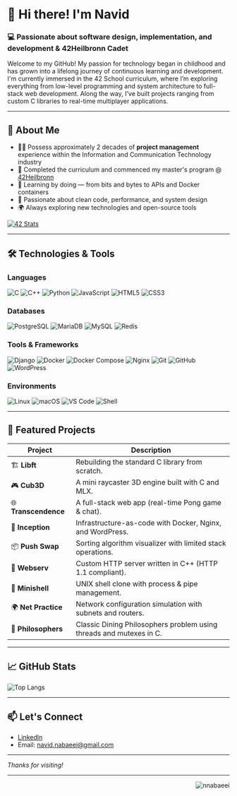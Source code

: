 # 👋 Hi there! I'm Navid

### 💻 Passionate about software design, implementation, and development  & 42Heilbronn Cadet

Welcome to my GitHub!
My passion for technology began in childhood and has grown into a lifelong journey of continuous learning and development. I'm currently immersed in the 42 School curriculum, where I’m exploring everything from low-level programming and system architecture to full-stack web development. Along the way, I’ve built projects ranging from custom C libraries to real-time multiplayer applications.

---

## 🚀 About Me

- 👨‍💼 Possess approximately 2 decades of **project management** experience within the Information and Communication Technology industry
- 🔭 Completed the curriculum and commenced my master's program @ [42Heilbronn](https://42heilbronn.de)
- 🌱 Learning by doing — from bits and bytes to APIs and Docker containers
- 🧠 Passionate about clean code, performance, and system design
- 🌍 Always exploring new technologies and open-source tools

[![42 Stats](https://badge.mediaplus.ma/darkblue/nnabaeei?UM6P=off)](https://github.com/oakoudad/badge42)

---

## 🛠️ Technologies & Tools

### Languages  
![C](https://img.shields.io/badge/C-A8B9CC?style=for-the-badge&logo=c&logoColor=white) 
![C++](https://img.shields.io/badge/C++-00599C?style=for-the-badge&logo=c%2B%2B&logoColor=white) 
![Python](https://img.shields.io/badge/Python-3776AB?style=for-the-badge&logo=python&logoColor=white) 
![JavaScript](https://img.shields.io/badge/JavaScript-F7DF1E?style=for-the-badge&logo=javascript&logoColor=black) 
![HTML5](https://img.shields.io/badge/HTML5-E34F26?style=for-the-badge&logo=html5&logoColor=white) 
![CSS3](https://img.shields.io/badge/CSS3-1572B6?style=for-the-badge&logo=css3&logoColor=white)

### Databases  
![PostgreSQL](https://img.shields.io/badge/PostgreSQL-336791?style=for-the-badge&logo=postgresql&logoColor=white) 
![MariaDB](https://img.shields.io/badge/MariaDB-003545?style=for-the-badge&logo=mariadb&logoColor=white) 
![MySQL](https://img.shields.io/badge/MySQL-4479A1?style=for-the-badge&logo=mysql&logoColor=white) 
![Redis](https://img.shields.io/badge/Redis-DC382D?style=for-the-badge&logo=redis&logoColor=white)  

### Tools & Frameworks  
![Django](https://img.shields.io/badge/Django-092E20?style=for-the-badge&logo=django&logoColor=white) 
![Docker](https://img.shields.io/badge/Docker-2496ED?style=for-the-badge&logo=docker&logoColor=white) 
![Docker Compose](https://img.shields.io/badge/Docker--Compose-1488C6?style=for-the-badge&logo=docker&logoColor=white) 
![Nginx](https://img.shields.io/badge/Nginx-009639?style=for-the-badge&logo=nginx&logoColor=white) 
![Git](https://img.shields.io/badge/Git-F05032?style=for-the-badge&logo=git&logoColor=white) 
![GitHub](https://img.shields.io/badge/GitHub-181717?style=for-the-badge&logo=github&logoColor=white) 
![WordPress](https://img.shields.io/badge/WordPress-21759B?style=for-the-badge&logo=wordpress&logoColor=white)

### Environments  
![Linux](https://img.shields.io/badge/Linux-FCC624?style=for-the-badge&logo=linux&logoColor=black) 
![macOS](https://img.shields.io/badge/macOS-000000?style=for-the-badge&logo=apple&logoColor=white) 
![VS Code](https://img.shields.io/badge/VSCode-007ACC?style=for-the-badge&logo=visual-studio-code&logoColor=white) 
![Shell](https://img.shields.io/badge/Shell-4EAA25?style=for-the-badge&logo=gnu-bash&logoColor=white)

---

## 📂 Featured Projects

| Project         | Description |
|------------------|-------------|
| 🏗️ **Libft**         | Rebuilding the standard C library from scratch. |
| 🎮 **Cub3D**         | A mini raycaster 3D engine built with C and MLX. |
| 🌐 **Transcendence** | A full-stack web app (real-time Pong game & chat). |
| 🐳 **Inception**     | Infrastructure-as-code with Docker, Nginx, and WordPress. |
| 📦 **Push Swap**     | Sorting algorithm visualizer with limited stack operations. |
| 🧪 **Webserv**       | Custom HTTP server written in C++ (HTTP 1.1 compliant). |
| 💬 **Minishell**     | UNIX shell clone with process & pipe management. |
| 🌍 **Net Practice**  | Network configuration simulation with subnets and routers. |
| 🍝 **Philosophers**  | Classic Dining Philosophers problem using threads and mutexes in C. |

---

## 📈 GitHub Stats

<!-- ![Navid's GitHub stats](https://github-readme-stats.vercel.app/api?username=nnavidd&show_icons=true&theme=dark&hide=prs,issues) -->
![Top Langs](https://github-readme-stats.vercel.app/api/top-langs/?username=nnavidd&layout=compact&theme=dark&langs_count=10)

---

## 📫 Let's Connect

- [LinkedIn](https://www.linkedin.com/in/navid-nabaeei)
- Email: navid.nabaeei@gmail.com  


---

_Thanks for visiting!_

---

<p align="right">
  <img src="https://komarev.com/ghpvc/?username=nnabaeei&label=Profile%20views&color=0e75b6&style=flat" alt="nnabaeei" />
</p>


